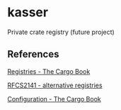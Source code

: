 # kasser

Private crate registry (future project)


## References

[Registries - The Cargo Book](https://doc.rust-lang.org/cargo/reference/registries.html)

[RFCS2141 - alternative registries](https://github.com/rust-lang/rfcs/blob/master/text/2141-alternative-registries.md)

[Configuration - The Cargo Book](https://doc.rust-lang.org/cargo/reference/config.html)

